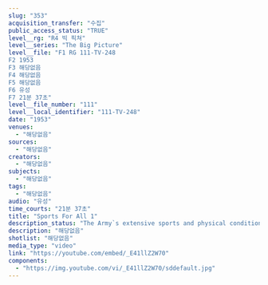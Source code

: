 ```yaml
---
slug: "353"
acquisition_transfer: "수집"
public_access_status: "TRUE"
level__rg: "R4 빅 픽쳐"
level__series: "The Big Picture"
level__file: "F1 RG 111-TV-248
F2 1953
F3 해당없음
F4 해당없음
F5 해당없음
F6 유성
F7 21분 37초"
level__file_number: "111"
level__local_identifier: "111-TV-248"
date: "1953"
venues: 
  - "해당없음"
sources: 
  - "해당없음"
creators: 
  - "해당없음"
subjects: 
  - "해당없음"
tags: 
  - "해당없음"
audio: "유성"
time_courts: "21분 37초"
title: "Sports For All 1"
description_status: "The Army`s extensive sports and physical conditioning programs."
description: "해당없음"
shotlist: "해당없음"
media_type: "video"
link: "https://youtube.com/embed/_E41llZ2W70"
components: 
  - "https://img.youtube.com/vi/_E41llZ2W70/sddefault.jpg"
---
```

